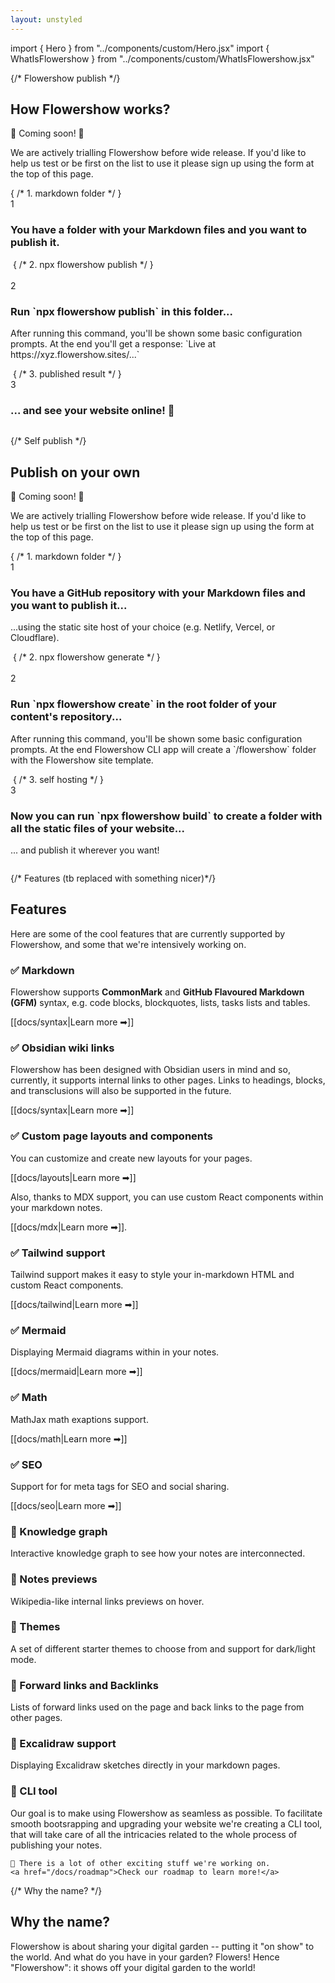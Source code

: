```yaml
---
layout: unstyled
---
```


import { Hero } from "../components/custom/Hero.jsx"
import { WhatIsFlowershow } from "../components/custom/WhatIsFlowershow.jsx"

<Hero />
<WhatIsFlowershow />

{/* Flowershow publish */}

<div className="py-10 sm:px-2 lg:relative lg:px-0" id="how">
  <div className="prose dark:prose-invert mx-auto max-w-6xl p-4 lg:max-w-6xl lg:p-8 xl:p-12">
    <h2 className="text-center">
      How Flowershow works?
    </h2>
    <p className="text-center">🚧 Coming soon! 🚧</p>
    <p>We are actively trialling Flowershow before wide release. If you'd like to help us test or be first on the list to use it please sign up using the form at the top of this page.</p>
    <div className="grid grid-cols-1 lg:grid-cols-2 gap-4 lg:gap-12">
      { /* 1. markdown folder */ }
      <div className="relative">
        <div className="flex items-center space-x-4 sm:space-x-8">
          <div className="flex h-10 w-10 shrink-0 items-center justify-center rounded-full border border-sky-200 bg-sky-100 text-xl text-sky-600 ring-2 ring-white dark:border-sky-900 dark:bg-[#163C57] dark:text-sky-500 dark:ring-gray-950">
            1
          </div>
          <h3 className="m-0">
            You have a folder with your Markdown files and you want to publish it.
          </h3>
        </div>
        <img src="/assets/images/arrow.png" alt="" className="absolute hidden lg:block h-[10rem] rotate-[35deg] m-0 right-0 -bottom-10"/>
      </div>
      <img src="/assets/images/content_folder.png" alt="" className="lg:max-h-[20rem] m-0"/>
      { /* 2. npx flowershow publish */ }
      <div className="relative hidden lg:block">
        <img src="/assets/images/npx.png" alt="" className="lg:max-h-[20rem] m-0"/>
        <img src="/assets/images/arrow.png" alt="" className="absolute hidden lg:block h-[10rem] -rotate-[35deg] m-0 right-0 -bottom-20"/>
      </div>
      <div>
        <div className="flex items-center space-x-4 sm:space-x-8">
          <div className="flex h-10 w-10 shrink-0 items-center justify-center rounded-full border border-sky-200 bg-sky-100 text-xl text-sky-600 ring-2 ring-white dark:border-sky-900 dark:bg-[#163C57] dark:text-sky-500 dark:ring-gray-950">
            2
          </div>
          <h3 className="m-0">
            Run `npx flowershow publish` in this folder...
          </h3>
        </div>
        <p>After running this command, you'll be shown some basic configuration prompts. At the end you'll get a response: `Live at https://xyz.flowershow.sites/...`</p>
      </div>
      <img src="/assets/images/npx.png" alt="" className="lg:hidden lg:max-h-[20rem] m-0"/>
      { /* 3. published result */ }
      <div className="relative">
        <div className="flex items-center space-x-4 sm:space-x-8">
          <div className="flex h-10 w-10 shrink-0 items-center justify-center rounded-full border border-sky-200 bg-sky-100 text-xl text-sky-600 ring-2 ring-white dark:border-sky-900 dark:bg-[#163C57] dark:text-sky-500 dark:ring-gray-950">
            3
          </div>
          <h3 className="m-0">
          ... and see your website online! 🎊
          </h3>
        </div>
      </div>
      <img src="/assets/images/result_mac_dark.png" alt="" className="lg:max-h-[20rem] m-0"/>
    </div>
  </div>
</div>

{/* Self publish */}

<div className="py-10 sm:px-2 lg:relative lg:px-0" id="self-publish">
  <div className="rounded-md border border-slate-800 prose dark:prose-invert mx-auto max-w-6xl p-4 lg:max-w-6xl lg:p-8 xl:p-12">
    <h2 className="text-center">
      Publish on your own
    </h2>
    <p className="text-center">🚧 Coming soon! 🚧</p>
    <p>We are actively trialling Flowershow before wide release. If you'd like to help us test or be first on the list to use it please sign up using the form at the top of this page.</p>
    <div className="grid grid-cols-1 lg:grid-cols-2 gap-4 lg:gap-12">
      { /* 1. markdown folder */ }
      <div className="relative">
        <div className="flex items-center space-x-4 sm:space-x-8">
          <div className="flex h-10 w-10 shrink-0 items-center justify-center rounded-full border border-sky-200 bg-sky-100 text-xl text-sky-600 ring-2 ring-white dark:border-sky-900 dark:bg-[#163C57] dark:text-sky-500 dark:ring-gray-950">
            1
          </div>
          <h3 className="m-0">
            You have a GitHub repository with your Markdown files and you want to publish it...
          </h3>
          <p>...using the static site host of your choice (e.g. Netlify, Vercel, or Cloudflare).</p>
        </div>
        <img src="/assets/images/arrow.png" alt="" className="absolute hidden lg:block h-[10rem] rotate-[35deg] m-0 right-0 -bottom-10"/>
      </div>
      <img src="/assets/images/content_folder.png" alt="" className="lg:max-h-[20rem] m-0"/>
      { /* 2. npx flowershow generate */ }
      <div className="relative hidden lg:block">
        <img src="/assets/images/npx.png" alt="" className="lg:max-h-[20rem] m-0"/>
        <img src="/assets/images/arrow.png" alt="" className="absolute hidden lg:block h-[10rem] -rotate-[35deg] m-0 right-0 -bottom-20"/>
      </div>
      <div>
        <div className="flex items-center space-x-4 sm:space-x-8">
          <div className="flex h-10 w-10 shrink-0 items-center justify-center rounded-full border border-sky-200 bg-sky-100 text-xl text-sky-600 ring-2 ring-white dark:border-sky-900 dark:bg-[#163C57] dark:text-sky-500 dark:ring-gray-950">
            2
          </div>
          <h3 className="m-0">
            Run `npx flowershow create` in the root folder of your content's repository...
          </h3>
        </div>
        <p>After running this command, you'll be shown some basic configuration prompts. At the end Flowershow CLI app will create a `/flowershow` folder with the Flowershow site template.</p>
      </div>
      <img src="/assets/images/npx.png" alt="" className="lg:hidden lg:max-h-[20rem] m-0"/>
      { /* 3. self hosting */ }
      <div className="relative">
        <div className="flex items-center space-x-4 sm:space-x-8">
          <div className="flex h-10 w-10 shrink-0 items-center justify-center rounded-full border border-sky-200 bg-sky-100 text-xl text-sky-600 ring-2 ring-white dark:border-sky-900 dark:bg-[#163C57] dark:text-sky-500 dark:ring-gray-950">
            3
          </div>
          <h3 className="m-0">
            Now you can run `npx flowershow build` to create a folder with all the static files of your website...
          </h3>
        </div>
        <p>... and publish it wherever you want!</p>
      </div>
      <img src="/assets/images/result_mac_dark.png" alt="" className="lg:max-h-[20rem] m-0"/>
    </div>
  </div>
</div>

{/* Features (tb replaced with something nicer)*/}

<div className="py-10 sm:px-2 lg:relative lg:px-0" id="features">
  <div className="prose dark:prose-invert mx-auto max-w-2xl px-4 lg:max-w-4xl lg:px-8 xl:px-12">
    <h2 className="text-center">Features</h2>

Here are some of the cool features that are currently supported by Flowershow, and some that we're intensively working on.

### ✅ Markdown

Flowershow supports **CommonMark** and **GitHub Flavoured Markdown (GFM)** syntax, e.g. code blocks, blockquotes, lists, tasks lists and tables.

[[docs/syntax|Learn more ➡]]

### ✅ Obsidian wiki links

Flowershow has been designed with Obsidian users in mind and so, currently, it supports internal links to other pages. Links to headings, blocks, and transclusions will also be supported in the future.

[[docs/syntax|Learn more ➡]]

### ✅ Custom page layouts and components

You can customize and create new layouts for your pages.

[[docs/layouts|Learn more ➡]]

Also, thanks to MDX support, you can use custom React components within your markdown notes.

[[docs/mdx|Learn more ➡]].

### ✅ Tailwind support

Tailwind support makes it easy to style your in-markdown HTML and custom React components.

[[docs/tailwind|Learn more ➡]]

### ✅ Mermaid

Displaying Mermaid diagrams within in your notes.

[[docs/mermaid|Learn more ➡]]

### ✅ Math

MathJax math exaptions support.

[[docs/math|Learn more ➡]]

### ✅ SEO

Support for for meta tags for SEO and social sharing.

[[docs/seo|Learn more ➡]]

### 🚧 Knowledge graph

Interactive knowledge graph to see how your notes are interconnected.

### 🚧 Notes previews

Wikipedia-like internal links previews on hover.

### 🚧 Themes

A set of different starter themes to choose from and support for dark/light mode.

### 🚧 Forward links and Backlinks

Lists of forward links used on the page and back links to the page from other pages.

### 🚧 Excalidraw support

Displaying Excalidraw sketches directly in your markdown pages.

### 🚧 CLI tool

Our goal is to make using Flowershow as seamless as possible. To facilitate smooth bootsrapping and upgrading your website we're creating a CLI tool, that will take care of all the intricacies related to the whole process of publishing your notes.

    👷 There is a lot of other exciting stuff we're working on.
    <a href="/docs/roadmap">Check our roadmap to learn more!</a>

  </div>
</div>

{/* Why the name? */}

<div className="py-10 sm:px-2 lg:relative lg:px-0">
  <div className="prose dark:prose-invert mx-auto max-w-2xl px-4 lg:max-w-4xl lg:px-8 xl:px-12">
    <h2 className="text-center">Why the name?</h2>
    <p>Flowershow is about sharing your digital garden -- putting it "on show" to the world. And what do you have in your garden? Flowers! Hence "Flowershow": it shows off your digital garden to the world!</p>
  </div>
</div>
